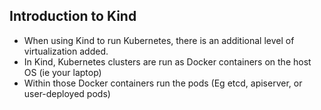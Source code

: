 ## Introduction to Kind

- When using Kind to run Kubernetes, there is an additional level of virtualization added. 
- In Kind, Kubernetes clusters are run as Docker containers on the host OS (ie your laptop)
- Within those Docker containers run the pods (Eg etcd, apiserver, or user-deployed pods)
